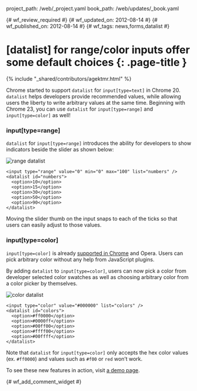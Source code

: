 project_path: /web/_project.yaml
book_path: /web/updates/_book.yaml

{# wf_review_required #}
{# wf_updated_on: 2012-08-14 #}
{# wf_published_on: 2012-08-14 #}
{# wf_tags: news,forms,datalist #}

# [datalist] for range/color inputs offer some default choices   {: .page-title }

{% include "_shared/contributors/agektmr.html" %}


Chrome started to support `datalist` for `input[type=text]` in Chrome 20. `datalist` helps developers provide recommended values, while allowing users the liberty to write arbitrary values at the same time. Beginning with Chrome 23, you can use `datalist` for `input[type=range]` and `input[type=color]` as well!

### input[type=range]

`datalist` for `input[type=range]` introduces the ability for developers to show indicators beside the slider as shown below:

![range datalist](/web/updates/images/2012-08-15-datalist-for-range-color-inputs-offer-some-default-choices/input-range.jpg)


    <input type="range" value="0" min="0" max="100" list="numbers" />
    <datalist id="numbers">
      <option>10</option>
      <option>15</option>
      <option>30</option>
      <option>50</option>
      <option>90</option>
    </datalist>
    

Moving the slider thumb on the input snaps to each of the ticks so that users can easily adjust to those values.

### input[type=color]

`input[type=color]` is already [supported in Chrome](https://plus.google.com/107085977904914121234/posts/1hb7EsELAPH) and Opera. Users can pick arbitrary color without any help from JavaScript plugins.

By adding `datalist` to `input[type=color]`, users can now pick a color from developer selected color swatches as well as choosing arbitrary color from a color picker by themselves.

![color datalist](/web/updates/images/2012-08-15-datalist-for-range-color-inputs-offer-some-default-choices/input-color.jpg)


    <input type="color" value="#000000" list="colors" />
    <datalist id="colors">
      <option>#ff0000</option>
      <option>#0000ff</option>
      <option>#00ff00</option>
      <option>#ffff00</option>
      <option>#00ffff</option>
    </datalist>
    

Note that `datalist` for `input[type=color]` only accepts the hex color values (ex. `#ff0000`) and values such as `#f00` or `red` won’t work.

To see these new features in action, visit [a demo page](http://demo.agektmr.com/datalist/).


{# wf_add_comment_widget #}
